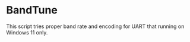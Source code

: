 # BandTune
This script tries proper band rate and encoding for UART that running on Windows 11 only.

